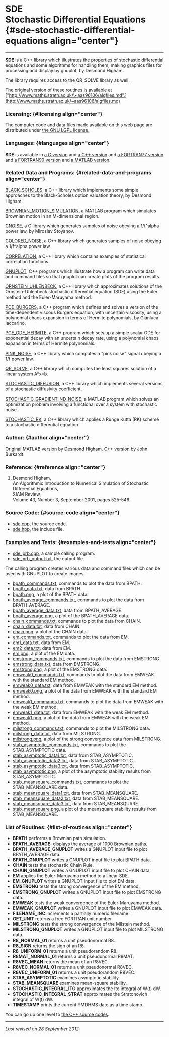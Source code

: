 SDE\
Stochastic Differential Equations {#sde-stochastic-differential-equations align="center"}
=================================

------------------------------------------------------------------------

**SDE** is a C++ library which illustrates the properties of stochastic
differential equations and some algorithms for handling them, making
graphics files for processing and display by gnuplot, by Desmond Higham.

The library requires access to the QR\_SOLVE library as well.

The original version of these routines is available at
["http://www.maths.strath.ac.uk/\~aas96106/algfiles.md".](http://www.maths.strath.ac.uk/~aas96106/algfiles.md)

### Licensing: {#licensing align="center"}

The computer code and data files made available on this web page are
distributed under [the GNU LGPL license.](../../txt/gnu_lgpl.txt)

### Languages: {#languages align="center"}

**SDE** is available in [a C version](../../c_src/sde/sde.md) and [a
C++ version](../../master/sde/sde.md) and [a FORTRAN77
version](../../f77_src/sde/sde.md) and [a FORTRAN90
version](../../f_src/sde/sde.md) and [a MATLAB
version](../../m_src/sde/sde.md).

### Related Data and Programs: {#related-data-and-programs align="center"}

[BLACK\_SCHOLES](../../master/black_scholes/black_scholes.md), a C++
library which implements some simple approaches to the Black-Scholes
option valuation theory, by Desmond Higham.

[BROWNIAN\_MOTION\_SIMULATION](../../m_src/brownian_motion_simulation/brownian_motion_simulation.md),
a MATLAB program which simulates Brownian motion in an M-dimensional
region.

[CNOISE](../../c_src/cnoise/cnoise.md), a C library which generates
samples of noise obeying a 1/f\^alpha power law, by Miroslav Stoyanov.

[COLORED\_NOISE](../../master/colored_noise/colored_noise.md), a C++
library which generates samples of noise obeying a 1/f\^alpha power law.

[CORRELATION](../../master/correlation/correlation.md), a C++ library
which contains examples of statistical correlation functions.

[GNUPLOT](../../master/gnuplot/gnuplot.md), C++ programs which
illustrate how a program can write data and command files so that
gnuplot can create plots of the program results.

[ORNSTEIN\_UHLENBECK](../../master/ornstein_uhlenbeck/ornstein_uhlenbeck.md),
a C++ library which approximates solutions of the Ornstein-Uhlenbeck
stochastic differential equation (SDE) using the Euler method and the
Euler-Maruyama method.

[PCE\_BURGERS](../../master/pce_burgers/pce_burgers.md), a C++
program which defines and solves a version of the time-dependent viscous
Burgers equation, with uncertain viscosity, using a polynomial chaos
expansion in terms of Hermite polynomials, by Gianluca Iaccarino.

[PCE\_ODE\_HERMITE](../../master/pce_ode_hermite/pce_ode_hermite.md),
a C++ program which sets up a simple scalar ODE for exponential decay
with an uncertain decay rate, using a polynomial chaos expansion in
terms of Hermite polynomials.

[PINK\_NOISE](../../master/pink_noise/pink_noise.md), a C++ library
which computes a "pink noise" signal obeying a 1/f power law.

[QR\_SOLVE](../../master/qr_solve/qr_solve.md), a C++ library which
computes the least squares solution of a linear system A\*x=b.

[STOCHASTIC\_DIFFUSION](../../master/stochastic_diffusion/stochastic_diffusion.md),
a C++ library which implements several versions of a stochastic
diffusivity coefficient.

[STOCHASTIC\_GRADIENT\_ND\_NOISE](../../m_src/stochastic_gradient_nd_noise/stochastic_gradient_nd_noise.md),
a MATLAB program which solves an optimization problem involving a
functional over a system with stochastic noise.

[STOCHASTIC\_RK](../../master/stochastic_rk/stochastic_rk.md), a C++
library which applies a Runge Kutta (RK) scheme to a stochastic
differential equation.

### Author: {#author align="center"}

Original MATLAB version by Desmond Higham. C++ version by John Burkardt.

### Reference: {#reference align="center"}

1.  Desmond Higham,\
    An Algorithmic Introduction to Numerical Simulation of Stochastic
    Differential Equations,\
    SIAM Review,\
    Volume 43, Number 3, September 2001, pages 525-546.

### Source Code: {#source-code align="center"}

-   [sde.cpp](sde.cpp), the source code.
-   [sde.hpp](sde.hpp), the include file.

### Examples and Tests: {#examples-and-tests align="center"}

-   [sde\_prb.cpp](sde_prb.cpp), a sample calling program.
-   [sde\_prb\_output.txt](sde_prb_output.txt), the output file.

The calling program creates various data and command files which can be
used with GNUPLOT to create images.

-   [bpath\_commands.txt](bpath_commands.txt), commands to plot the data
    from BPATH.
-   [bpath\_data.txt](bpath_data.txt), data from BPATH.
-   [bpath.png](bpath.png), a plot of the BPATH data.
-   [bpath\_average\_commands.txt](bpath_average_commands.txt), commands
    to plot the data from BPATH\_AVERAGE.
-   [bpath\_average\_data.txt](bpath_average_data.txt), data from
    BPATH\_AVERAGE.
-   [bpath\_average.png](bpath_average.png), a plot of the
    BPATH\_AVERAGE data.
-   [chain\_commands.txt](chain_commands.txt), commands to plot the data
    from CHAIN.
-   [chain\_data.txt](chain_data.txt), data from CHAIN.
-   [chain.png](chain.png), a plot of the CHAIN data.
-   [em\_commands.txt](em_commands.txt), commands to plot the data from
    EM.
-   [em1\_data.txt](em1_data.txt), data from EM.
-   [em2\_data.txt](em2_data.txt), data from EM.
-   [em.png](em.png), a plot of the EM data.
-   [emstrong\_commands.txt](emstrong_commands.txt), commands to plot
    the data from EMSTRONG.
-   [emstrong\_data.txt](emstrong_data.txt), data from EMSTRONG.
-   [emstrong.png](emstrong.png), a plot of the EMSTRONG data.
-   [emweak0\_commands.txt](emweak0_commands.txt), commands to plot the
    data from EMWEAK with the standard EM method.
-   [emweak0\_data.txt](emweak0_data.txt), data from EMWEAK with the
    standard EM method.
-   [emweak0.png](emweak0.png), a plot of the data from EMWEAK with the
    standard EM method.
-   [emweak1\_commands.txt](emweak1_commands.txt), commands to plot the
    data from EMWEAK with the weak EM method.
-   [emweak1\_data.txt](emweak1_data.txt), data from EMWEAK with the
    weak EM method.
-   [emweak1.png](emweak1.png), a plot of the data from EMWEAK with the
    weak EM method.
-   [milstrong\_commands.txt](milstrong_commands.txt), commands to plot
    the MILSTRONG data.
-   [milstrong\_data.txt](milstrong_data.txt), data from MILSTRONG.
-   [milstrong.png](milstrong.png), a plot of the strong convergence
    data from MILSTRONG.
-   [stab\_asymptotic\_commands.txt](stab_asymptotic_commands.txt),
    commands to plot the STAB\_ASYMPTOTIC data.
-   [stab\_asymptotic\_data1.txt](stab_asymptotic_data1.txt), data from
    STAB\_ASYMPTOTIC.
-   [stab\_asymptotic\_data2.txt](stab_asymptotic_data2.txt), data from
    STAB\_ASYMPTOTIC.
-   [stab\_asymptotic\_data3.txt](stab_asymptotic_data3.txt), data from
    STAB\_ASYMPTOTIC.
-   [stab\_asymptotic.png](stab_asymptotic.png), a plot of the
    asymptotic stability results from STAB\_ASYMPTOTIC.
-   [stab\_meansquare\_commands.txt](stab_meansquare_commands.txt),
    commands to plot the STAB\_MEANSQUARE data.
-   [stab\_meansquare\_data1.txt](stab_meansquare_data1.txt), data from
    STAB\_MEANSQUARE.
-   [stab\_meansquare\_data2.txt](stab_meansquare_data2.txt), data from
    STAB\_MEANSQUARE.
-   [stab\_meansquare\_data3.txt](stab_meansquare_data3.txt), data from
    STAB\_MEANSQUARE.
-   [stab\_meansquare.png](stab_meansquare.png), a plot of the
    meansquare stability results from STAB\_MEANSQUARE.

### List of Routines: {#list-of-routines align="center"}

-   **BPATH** performs a Brownian path simulation.
-   **BPATH\_AVERAGE:** displays the average of 1000 Brownian paths.
-   **BPATH\_AVERAGE\_GNUPLOT** writes a GNUPLOT input file to plot
    BPATH\_AVERAGE data.
-   **BPATH\_GNUPLOT** writes a GNUPLOT input file to plot BPATH data.
-   **CHAIN** tests the stochastic Chain Rule.
-   **CHAIN\_GNUPLOT** writes a GNUPLOT input file to plot CHAIN data.
-   **EM** applies the Euler-Maruyama method to a linear SDE.
-   **EM\_GNUPLOT** writes a GNUPLOT input file to plot EM data.
-   **EMSTRONG** tests the strong convergence of the EM method.
-   **EMSTRONG\_GNUPLOT** writes a GNUPLOT input file to plot EMSTRONG
    data.
-   **EMWEAK** tests the weak convergence of the Euler-Maruyama method.
-   **EMWEAK\_GNUPLOT** writes a GNUPLOT input file to plot EMWEAK data.
-   **FILENAME\_INC** increments a partially numeric filename.
-   **GET\_UNIT** returns a free FORTRAN unit number.
-   **MILSTRONG** tests the strong convergence of the Milstein method.
-   **MILSTRONG\_GNUPLOT** writes a GNUPLOT input file to plot MILSTRONG
    data.
-   **R8\_NORMAL\_01** returns a unit pseudonormal R8.
-   **R8\_SIGN** returns the sign of an R8.
-   **R8\_UNIFORM\_01** returns a unit pseudorandom R8.
-   **R8MAT\_NORMAL\_01** returns a unit pseudonormal R8MAT.
-   **R8VEC\_MEAN** returns the mean of an R8VEC.
-   **R8VEC\_NORMAL\_01** returns a unit pseudonormal R8VEC.
-   **R8VEC\_UNIFORM\_01** returns a unit pseudorandom R8VEC.
-   **STAB\_ASYMPTOTIC** examines asymptotic stability.
-   **STAB\_MEANSQUARE** examines mean-square stability.
-   **STOCHASTIC\_INTEGRAL\_ITO** approximates the Ito integral of W(t)
    dW.
-   **STOCHASTIC\_INTEGRAL\_STRAT** approximates the Stratonovich
    integral of W(t) dW.
-   **TIMESTAMP** prints the current YMDHMS date as a time stamp.

You can go up one level to [the C++ source codes](../cpp_src.md).

------------------------------------------------------------------------

*Last revised on 28 September 2012.*
